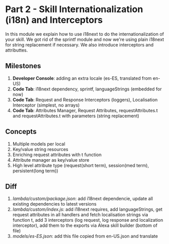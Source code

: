 # Part 2 - Skill Internationalization (i18n) and Interceptors

In this module we explain how to use i18next to do the internationalization of your skill. We got rid of the sprintf module and now we're using plain i18next for string replacement if necessary.
We also introduce interceptors and attributtes.

## Milestones

1. **Developer Console**: adding an extra locale (es-ES, translated from en-US)
2. **Code Tab**: i18next dependency, sprintf, languageStrings (embedded for now)
3. **Code Tab**: Request and Response Interceptors (loggers), Localisation Interceptor (simplest, no arrays)
4. **Code Tab**: Attributes Manager, Request Attributes, requestAttributes.t and requestAttributes.t with parameters (string replacement)

## Concepts

1. Multiple models per local
2. Key/value string resources
3. Enriching request attributes with t function
4. Attribute manager as key/value store
5. High level attribute type (request(short term), session(med term), persistent(long term))

## Diff

1. *lambda/custom/package.json*: add i18next dependencie, update all existing dependencies to latest versions
2. *lambda/custom/index.js*: add i18next requires, add languageStrings, get request attributes in all handlers and fetch localisation strings via function t, add 3 interceptors (log request, log response and localization interceptor), add them to the exports via Alexa skill builder (bottom of file)
3. *models/es-ES.json*: add this file copied from en-US.json and translate